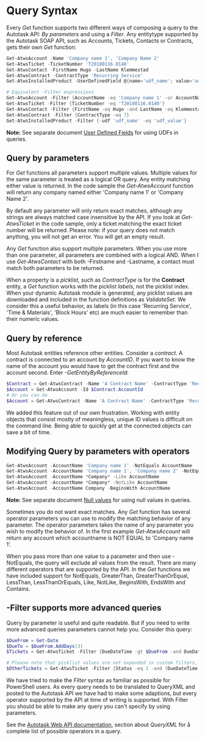 # Query Syntax

Every *Get* function supports two different ways of composing a query to the Autotask API: *By parameters* and using a *Filter*. Any entitytype supported by the Autotask SOAP API, such as Accounts, Tickets, Contacts or Contracts, gets their own *Get* function:

```powershell
Get-AtwsAccount -Name 'Company name 1', 'Company Name 2'
Get-AtwsTicket -TicketNumber 'T20180116.0140'
Get-AtwsContact -FirstName Hugo -LastName Klemmestad
Get-AtwsContract -ContractType 'Recurring Service'
Get-AtwsInstalledProduct -UserDefinedField @{name='udf_name'; value='udf_value'}

# Equivalent -Filter expressions
Get-AtwsAccount -Filter {AccountName -eq 'Company name 1' -or AccountName -eq 'Company Name 2'}
Get-AtwsTicket -Filter {TicketNumber -eq 'T20180116.0140'}
Get-AtwsContact -Filter {FirstName -eq Hugo -and LastName -eq Klemmestad}
Get-AtwsContract -Filter {ContractType -eq 7}
Get-AtwsInstalledProduct -Filter {-udf 'udf_name' -eq 'udf_value'}
```
**Note:** See separate document [User Defined Fields](./User%20Defined%20Fields.md) for using UDFs in queries.

## Query by parameters

For *Get* functions all parameters support multiple values. Multiple values for the same parameter is treated as a logical OR query. Any entity matching either value is returned. In the code sample the *Get-AtwsAccount* function will return any company named either 'Company name 1' or 'Company Name 2'.

By default any parameter will only return exact matches, although any strings are always matched case insensitive by the API. If you look at *Get-AtwsTicket* in the code sample, only a ticket matching the exact ticket number will be returned. Please note: if your query does not match anything, you will not get an error. You will get an empty result.

Any *Get* function also support multiple parameters. When you use more than one parameter, all parameters are combined with a logical AND. When I use *Get-AtwsContact* with both -Firstname and -Lastname, a contact must match both parameters to be returned.

When a property is a *picklist*, such as *ContractType* is for the **Contract** entity, a *Get* function works with the picklist *labels*, not the picklist index. When your dynamic Autotask module is generated, any picklist values are downloaded and included in the function definitions as *ValidateSet*. We consider this a useful behavior, as labels (in this case 'Recurring Service', 'Time & Materials', 'Block Hours' etc) are much easier to remember than their numeric values.

## Query by reference

Most Autotask entities reference other entities. Consider a *contract*. A contract is connected to an account by *AccountID*. If you want to know the name of the account you would have to get the contract first and the account second. Enter *-GetEntityByReferenceId*:

```powershell
$Contract = Get-AtwsContract -Name 'A Contract Name' -ContractType 'Recurring Service'
$Account = Get-AtwsAccount -Id $Contract.AccountId
# Or you can do
$Account = Get-AtwsContract -Name 'A Contract Name' -ContractType 'Recurring Service' -GetEntityByReferenceId AccountId
```

We added this feature out of our own frustration. Working with entity objects that consist mostly of meaningless, unique ID values is difficult on the command line. Being able to quickly get at the connected objects can save a bit of time.

## Modifying Query by parameters with operators

```powershell
Get-AtwsAccount -AccountName 'Company name 1' -NotEquals AccountName
Get-AtwsAccount -AccountName 'Company name 1', 'Company name 2' -NotEquals AccountName
Get-AtwsAccount -AccountName *Company* -Like AccountName
Get-AtwsAccount -AccountName *Company* -NotLike AccountName
Get-AtwsAccount -AccountName Company -BeginsWith AccountName
```

**Note:** See separate document [Null values](./Null%20values.md) for using null values in queries.

Sometimes you do not want exact matches. Any *Get* function has several operator parameters you can use to modify the matching behavior of any parameter. The operator parameters takes the name of any parameter you wish to modify the behavior of. In the first example *Get-AtwsAccount* will return any account which accountname is NOT EQUAL to 'Company name 1'.

When you pass more than one value to a parameter and then use -NotEquals, the query will exclude all values from the result. There are many different operators that are supported by the API. In the *Get* functions we have included support for NotEquals, GreaterThan, GreaterThanOrEqual, LessThan, LessThanOrEquals, Like, NotLike, BeginsWith, EndsWith and Contains.

## -Filter supports more advanced queries

Query by parameter is useful and quite readable. But if you need to write more advanced queries parameters cannot help you. Consider this query:

```powershell
$DueFrom = Get-Date
$DueTo = $DueFrom.AddDays(3)
$Tickets = Get-AtwsTicket -Filter {DueDateTime -gt $DueFrom -and DueDateTime -lt $DueTo}

# Please note that picklist values are not expanded in custom filters, see Status in this query
$OtherTickets = Get-AtwsTicket -Filter {Status -eq 1 -and (DueDateTime -gt $DueFrom -and DueDateTime -lt $DueTo)}
```

We have tried to make the *Filter* syntax as familiar as possible for PowerShell users. As every query needs to be translated to QueryXML and posted to the Autotask API we have had to make some adaptions, but every operator supported by the API at time of writing is supported. With Filter you should be able to make any query you can't specify by using parameters.

See the [Autotask Web API documentation][1], section about *QueryXML* for å complete list of possible operators in a query.

[1]: https://ww4.autotask.net/help/Content/LinkedDOCUMENTS/WSAPI/T_WebServicesAPIv1_5.pdf
